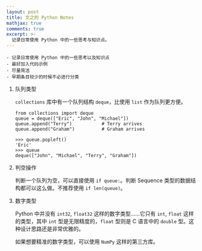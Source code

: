 ```yaml
---
layout: post
title: 文之的 Python Notes
mathjax: true
comments: true
excerpt: >- 
  记录日常使用 Python 中的一些思考与知识点。
---
```


    - 记录日常使用 Python 中的一些思考以及知识点
    - 最好加入代码示例
    - 尽量简洁
    - 早期条目较少的时候不必进行分类

1. 队列类型

	`collections` 库中有一个队列结构 `deque`，比使用 `list` 作为队列更方便。

	```
	from collections import deque
	queue = deque(["Eric", "John", "Michael"])
	queue.append("Terry")           # Terry arrives
	queue.append("Graham")          # Graham arrives

	>>> queue.popleft()
	'Eric'
	>>> queue
	deque(["John", "Michael", "Terry", "Graham"])
	```	

2. 判空操作
	
	判断一个队列为空，可以直接使用 `if queue:`。判断 Sequence 类型的数据结构都可以这么做。不推荐使用 `if len(queue)`。 

3. 数字类型

	Python 中并没有 `int32`, `float32` 这样的数字类型……它只有 `int`, `float` 这样的类型，其中 `int` 型是无限精度的，`float` 型则是 C 语言中的 `double` 型。这种设计思路还是非常优雅的。

	如果想要精准的数字类型，可以使用 `NumPy` 这样的第三方库。
